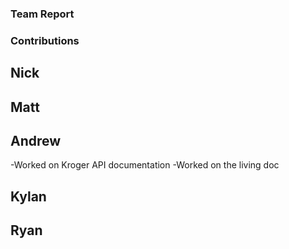 ### Team Report

### Contributions

## Nick


## Matt


## Andrew
-Worked on Kroger API documentation
-Worked on the living doc

## Kylan


## Ryan
